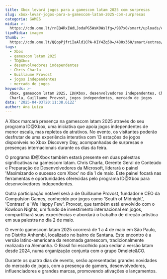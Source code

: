 ```yaml
---
title: Xbox levará jogos para a gamescom latam 2025 com surpresas
slug: xbox-levar-jogos-para-a-gamescom-latam-2025-com-surpresas
categoria: GAMES
midia: >-
  https://cdn.ome.lt/rnEQ4RxIWdLJodaPG5WsK0Wslfg=/987x0/smart/uploads/conteudo/fotos/02_yx7yvrw.jpg
tipoMidia: imagem
thumb: >-
  https://cdn.ome.lt/QQopPjfriIaAld1CPA-KIY4Zq50=/480x360/smart/extras/conteudos/01_HfeaJ5t.jpg
tags:
  - Xbox
  - gamescom latam 2025
  - ID@Xbox
  - desenvolvedores independentes
  - Chris Charla
  - Guillaume Provost
  - jogos independentes
  - mercado de jogos
keywords: >-
  Xbox, gamescom latam 2025, ID@Xbox, desenvolvedores independentes, Chris
  Charla, Guillaume Provost, jogos independentes, mercado de jogos
data: '2025-04-03T20:11:38.612Z'
author: Ana Luiza
---
```


A Xbox marcará presença na gamescom latam 2025 através do seu programa ID@Xbox, uma iniciativa que apoia jogos independentes de menor escala, mas repletos de atrativos. No evento, os visitantes poderão desfrutar de uma experiência interativa com 13 estações de jogos disponíveis no Xbox Discovery Day, acompanhadas de surpresas e presenças internacionais durante os dias da feira.

O programa ID@Xbox também estará presente em duas palestras significativas na gamescom latam. Chris Charla, Gerente Geral de Conteúdo e Preparação de Desenvolvedores da Microsoft, liderará o painel 'Maximizando o sucesso com Xbox' no dia 1 de maio. Este painel focará nas ferramentas e oportunidades oferecidas pelo programa ID@Xbox para desenvolvedores independentes.

Outra participação notável será a de Guillaume Provost, fundador e CEO da Compulsion Games, conhecido por jogos como 'South of Midnight', 'Contrast' e 'We Happy Few'. Provost, que também está envolvido com o Kowloon Nights, um fundo de investimento internacional em jogos, compartilhará suas experiências e abordará o trabalho de direção artística em sua palestra no dia 2 de maio.

O evento gamescom latam 2025 ocorrerá de 1 a 4 de maio em São Paulo, no Distrito Anhembi, localizado no bairro de Santana. Este encontro é a versão latino-americana da renomada gamescom, tradicionalmente realizada na Alemanha. O Brasil foi escolhido para sediar a versão latam desde 2024, numa organização conjunta com o grupo Omelete&CO.

Durante os quatro dias de evento, serão apresentadas grandes novidades do mercado de jogos, com a presença de gamers, desenvolvedores, influenciadores e grandes marcas, promovendo ativações e lançamentos.
